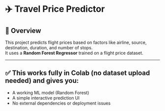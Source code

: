 # ✈️ Travel Price Predictor

## 📌 Overview
This project predicts flight prices based on factors like airline, source, destination, duration, and number of stops.  
It uses a **Random Forest Regressor** trained on a flight price dataset.

---

## ✅ This works fully in Colab (no dataset upload needed) and gives you:
- A working ML model (Random Forest)
- A simple interactive prediction UI
- No external dependencies or deployment issues
